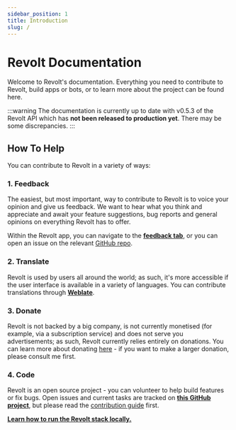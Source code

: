 ```yaml
---
sidebar_position: 1
title: Introduction
slug: /
---
```


# Revolt Documentation

Welcome to Revolt's documentation. Everything you need to contribute to Revolt, build apps or bots, or to learn more about the project can be found here.

:::warning
The documentation is currently up to date with v0.5.3 of the Revolt API which has **not been released to production yet**. There may be some discrepancies.
:::

## How To Help

You can contribute to Revolt in a variety of ways:

### 1. Feedback

The easiest, but most important, way to contribute to Revolt is to voice your opinion and give us feedback.
We want to hear what you think and appreciate and await your feature suggestions, bug reports and general opinions on everything Revolt has to offer.

Within the Revolt app, you can navigate to the [**feedback tab**](https://app.revolt.chat/settings/feedback), or you can open an issue on the relevant [GitHub repo](https://github.com/revoltchat).

### 2. Translate

Revolt is used by users all around the world; as such, it's more accessible if the user interface is available in a variety of languages.
You can contribute translations through [**Weblate**](https://weblate.insrt.uk/engage/revolt/).

### 3. Donate

Revolt is not backed by a big company, is not currently monetised (for example, via a subscription service) and does not serve you advertisements; as such, Revolt currently relies entirely on donations.
You can learn more about donating [here](https://insrt.uk/donate) - if you want to make a larger donation, please consult me first.

### 4. Code

Revolt is an open source project - you can volunteer to help build features or fix bugs.
Open issues and current tasks are tracked on [**this GitHub project**](https://github.com/orgs/revoltchat/projects/3), but please read the [contribution guide](https://github.com/revoltchat/revolt/discussions/282#discussion-3777997) first. 

[**Learn how to run the Revolt stack locally.**](/contributing)
